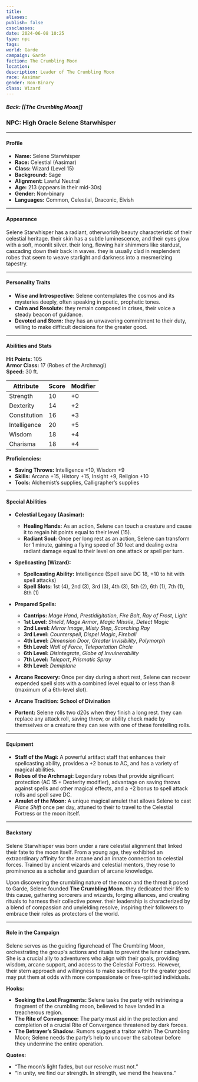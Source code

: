 ```yaml
---
title: 
aliases: 
publish: false
cssclasses: 
date: 2024-06-08 10:25
type: npc
tags: 
world: Garde
campaign: Garde
faction: The Crumbling Moon
location: 
description: Leader of The Crumbling Moon
race: Aasimar
gender: Non-Binary
class: Wizard
---
```

##### Back: [[The Crumbling Moon]]


### **NPC: High Oracle Selene Starwhisper**

---

#### **Profile**

- **Name:** Selene Starwhisper
- **Race:** Celestial (Aasimar)
- **Class:** Wizard (Level 15)
- **Background:** Sage
- **Alignment:** Lawful Neutral
- **Age:** 213 (appears in their mid-30s)
- **Gender:** Non-binary
- **Languages:** Common, Celestial, Draconic, Elvish

---

#### **Appearance**

Selene Starwhisper has a radiant, otherworldly beauty characteristic of their celestial heritage. their skin has a subtle luminescence, and their eyes glow with a soft, moonlit silver. their long, flowing hair shimmers like stardust, cascading down their back in waves. they is usually clad in resplendent robes that seem to weave starlight and darkness into a mesmerizing tapestry.

---

#### **Personality Traits**

- **Wise and Introspective:** Selene contemplates the cosmos and its mysteries deeply, often speaking in poetic, prophetic tones.
- **Calm and Resolute:** they remain composed in crises, their voice a steady beacon of guidance.
- **Devoted and Stern:** they has an unwavering commitment to their duty, willing to make difficult decisions for the greater good.

---

#### **Abilities and Stats**

**Hit Points:** 105  
**Armor Class:** 17 (Robes of the Archmagi)  
**Speed:** 30 ft.  

| **Attribute** | **Score** | **Modifier** |
|---------------|-----------|--------------|
| Strength      | 10        | +0           |
| Dexterity     | 14        | +2           |
| Constitution  | 16        | +3           |
| Intelligence  | 20        | +5           |
| Wisdom        | 18        | +4           |
| Charisma      | 18        | +4           |

**Proficiencies:**

- **Saving Throws:** Intelligence +10, Wisdom +9
- **Skills:** Arcana +15, History +15, Insight +9, Religion +10
- **Tools:** Alchemist’s supplies, Calligrapher’s supplies

---

#### **Special Abilities**

- **Celestial Legacy (Aasimar):**  
	- **Healing Hands:** As an action, Selene can touch a creature and cause it to regain hit points equal to their level (15).
	- **Radiant Soul:** Once per long rest as an action, Selene can transform for 1 minute, gaining a flying speed of 30 feet and dealing extra radiant damage equal to their level on one attack or spell per turn.
- **Spellcasting (Wizard):**  
	- **Spellcasting Ability:** Intelligence (Spell save DC 18, +10 to hit with spell attacks)  
	- **Spell Slots:** 1st (4), 2nd (3), 3rd (3), 4th (3), 5th (2), 6th (1), 7th (1), 8th (1)  
- **Prepared Spells:**  
	- **Cantrips:** *Mage Hand*, *Prestidigitation*, *Fire Bolt*, *Ray of Frost*, *Light*
	- **1st Level:** *Shield*, *Mage Armor*, *Magic Missile*, *Detect Magic*
	- **2nd Level:** *Mirror Image*, *Misty Step*, *Scorching Ray*
	- **3rd Level:** *Counterspell*, *Dispel Magic*, *Fireball*
	- **4th Level:** *Dimension Door*, *Greater Invisibility*, *Polymorph*
	- **5th Level:** *Wall of Force*, *Teleportation Circle*
	- **6th Level:** *Disintegrate*, *Globe of Invulnerability*
	- **7th Level:** *Teleport*, *Prismatic Spray*
	- **8th Level:** *Demiplane*

- **Arcane Recovery:** Once per day during a short rest, Selene can recover expended spell slots with a combined level equal to or less than 8 (maximum of a 6th-level slot).

- **Arcane Tradition:** **School of Divination**
- **Portent:** Selene rolls two d20s when they finish a long rest. they can replace any attack roll, saving throw, or ability check made by themselves or a creature they can see with one of these foretelling rolls.

---

#### **Equipment**

- **Staff of the Magi:** A powerful artifact staff that enhances their spellcasting ability, provides a +2 bonus to AC, and has a variety of magical abilities.
- **Robes of the Archmagi:** Legendary robes that provide significant protection (AC 15 + Dexterity modifier), advantage on saving throws against spells and other magical effects, and a +2 bonus to spell attack rolls and spell save DC.
- **Amulet of the Moon:** A unique magical amulet that allows Selene to cast *Plane Shift* once per day, attuned to their to travel to the Celestial Fortress or the moon itself.

---

#### **Backstory**

Selene Starwhisper was born under a rare celestial alignment that linked their fate to the moon itself. From a young age, they exhibited an extraordinary affinity for the arcane and an innate connection to celestial forces. Trained by ancient wizards and celestial mentors, they rose to prominence as a scholar and guardian of arcane knowledge.

Upon discovering the crumbling nature of the moon and the threat it posed to Garde, Selene founded **The Crumbling Moon**. they dedicated their life to this cause, gathering sorcerers and wizards, forging alliances, and creating rituals to harness their collective power. their leadership is characterized by a blend of compassion and unyielding resolve, inspiring their followers to embrace their roles as protectors of the world.

---

#### **Role in the Campaign**

Selene serves as the guiding figurehead of The Crumbling Moon, orchestrating the group's actions and rituals to prevent the lunar cataclysm. She is a crucial ally to adventurers who align with their goals, providing wisdom, arcane support, and access to the Celestial Fortress. However, their stern approach and willingness to make sacrifices for the greater good may put them at odds with more compassionate or free-spirited individuals.

**Hooks:**
- **Seeking the Lost Fragments:** Selene tasks the party with retrieving a fragment of the crumbling moon, believed to have landed in a treacherous region.
- **The Rite of Convergence:** The party must aid in the protection and completion of a crucial Rite of Convergence threatened by dark forces.
- **The Betrayer’s Shadow:** Rumors suggest a traitor within The Crumbling Moon; Selene needs the party’s help to uncover the saboteur before they undermine the entire operation.

**Quotes:**
- “The moon’s light fades, but our resolve must not.”
- “In unity, we find our strength. In strength, we mend the heavens.”

